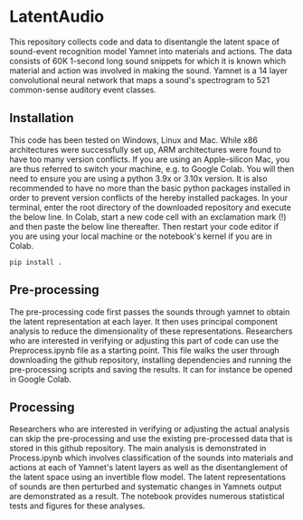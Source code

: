 # LatentAudio
This repository collects code and data to disentangle the latent space of sound-event recognition model Yamnet into materials and actions. The data consists of 60K 1-second long sound snippets for which it is known which material and action was involved in making the sound. Yamnet is a 14 layer convolutional neural network that maps a sound's spectrogram to 521 common-sense auditory event classes. 

## Installation
This code has been tested on Windows, Linux and Mac. While x86 architectures were successfully set up, ARM architectures were found to have too many version conflicts. If you are using an Apple-silicon Mac, you are thus referred to switch your machine, e.g. to Google Colab. You will then need to ensure you are using a python 3.9x or 3.10x version. It is also recommended to have no more than the basic python packages installed in order to prevent version conflicts of the hereby installed packages. In your terminal, enter the root directory of the downloaded repository and execute the below line. In Colab, start a new code cell with an exclamation mark (!) and then paste the below line thereafter. Then restart your code editor if you are using your local machine or the notebook's kernel if you are in Colab.
```
pip install .
```

## Pre-processing
The pre-processing code first passes the sounds through yamnet to obtain the latent representation at each layer. It then uses principal component analysis to reduce the dimensionality of these representations. Researchers who are interested in verifying or adjusting this part of code can use the Preprocess.ipynb file as a starting point. This file walks the user through downloading the github repository, installing dependencies and running the pre-processing scripts and saving the results. It can for instance be opened in Google Colab.

## Processing
Researchers who are interested in verifying or adjusting the actual analysis can skip the pre-processing and use the existing pre-processed data that is stored in this github repository. The main analysis is demonstrated in Process.ipynb which involves classification of the sounds into materials and actions at each of Yamnet's latent layers as well as the disentanglement of the latent space using an invertible flow model. The latent representations of sounds are then perturbed and systematic changes in Yamnets output are demonstrated as a result. The notebook provides numerous statistical tests and figures for these analyses. 

